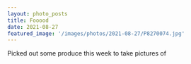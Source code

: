 ```yaml
---
layout: photo_posts
title: Fooood
date: 2021-08-27
featured_image: '/images/photos/2021-08-27/P8270074.jpg'
---
```


Picked out some produce this week to take pictures of